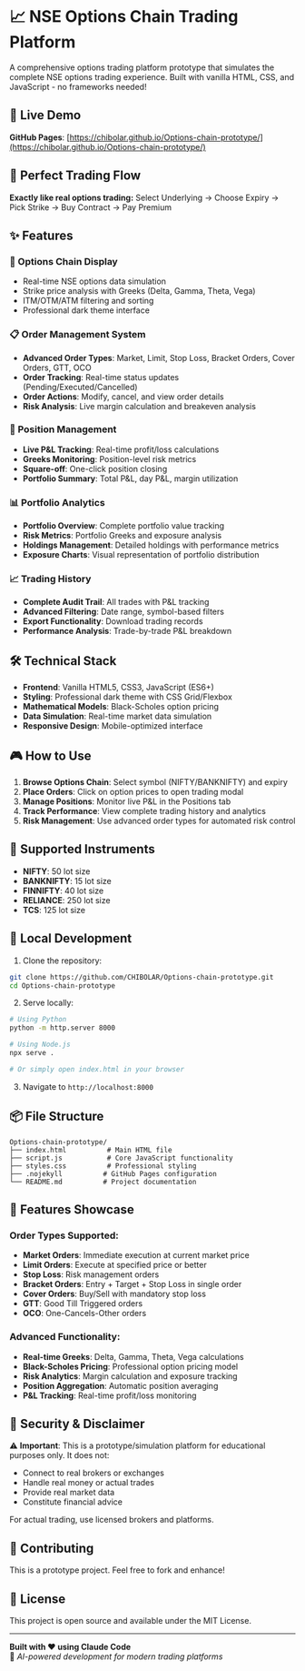 # 📈 NSE Options Chain Trading Platform

A comprehensive options trading platform prototype that simulates the complete NSE options trading experience. Built with vanilla HTML, CSS, and JavaScript - no frameworks needed!

## 🚀 Live Demo

**GitHub Pages**: [https://chibolar.github.io/Options-chain-prototype/](https://chibolar.github.io/Options-chain-prototype/)

## 🎯 Perfect Trading Flow

**Exactly like real options trading:** Select Underlying → Choose Expiry → Pick Strike → Buy Contract → Pay Premium

## ✨ Features

### 🎯 Options Chain Display
- Real-time NSE options data simulation
- Strike price analysis with Greeks (Delta, Gamma, Theta, Vega)
- ITM/OTM/ATM filtering and sorting
- Professional dark theme interface

### 📋 Order Management System
- **Advanced Order Types**: Market, Limit, Stop Loss, Bracket Orders, Cover Orders, GTT, OCO
- **Order Tracking**: Real-time status updates (Pending/Executed/Cancelled)
- **Order Actions**: Modify, cancel, and view order details
- **Risk Analysis**: Live margin calculation and breakeven analysis

### 💼 Position Management
- **Live P&L Tracking**: Real-time profit/loss calculations
- **Greeks Monitoring**: Position-level risk metrics
- **Square-off**: One-click position closing
- **Portfolio Summary**: Total P&L, day P&L, margin utilization

### 📊 Portfolio Analytics
- **Portfolio Overview**: Complete portfolio value tracking
- **Risk Metrics**: Portfolio Greeks and exposure analysis
- **Holdings Management**: Detailed holdings with performance metrics
- **Exposure Charts**: Visual representation of portfolio distribution

### 📈 Trading History
- **Complete Audit Trail**: All trades with P&L tracking
- **Advanced Filtering**: Date range, symbol-based filters
- **Export Functionality**: Download trading records
- **Performance Analysis**: Trade-by-trade P&L breakdown

## 🛠️ Technical Stack

- **Frontend**: Vanilla HTML5, CSS3, JavaScript (ES6+)
- **Styling**: Professional dark theme with CSS Grid/Flexbox
- **Mathematical Models**: Black-Scholes option pricing
- **Data Simulation**: Real-time market data simulation
- **Responsive Design**: Mobile-optimized interface

## 🎮 How to Use

1. **Browse Options Chain**: Select symbol (NIFTY/BANKNIFTY) and expiry
2. **Place Orders**: Click on option prices to open trading modal
3. **Manage Positions**: Monitor live P&L in the Positions tab
4. **Track Performance**: View complete trading history and analytics
5. **Risk Management**: Use advanced order types for automated risk control

## 📱 Supported Instruments

- **NIFTY**: 50 lot size
- **BANKNIFTY**: 15 lot size  
- **FINNIFTY**: 40 lot size
- **RELIANCE**: 250 lot size
- **TCS**: 125 lot size

## 🔧 Local Development

1. Clone the repository:
```bash
git clone https://github.com/CHIBOLAR/Options-chain-prototype.git
cd Options-chain-prototype
```

2. Serve locally:
```bash
# Using Python
python -m http.server 8000

# Using Node.js
npx serve .

# Or simply open index.html in your browser
```

3. Navigate to `http://localhost:8000`

## 📦 File Structure

```
Options-chain-prototype/
├── index.html          # Main HTML file
├── script.js           # Core JavaScript functionality  
├── styles.css          # Professional styling
├── .nojekyll          # GitHub Pages configuration
└── README.md          # Project documentation
```

## 🎨 Features Showcase

### Order Types Supported:
- **Market Orders**: Immediate execution at current market price
- **Limit Orders**: Execute at specified price or better
- **Stop Loss**: Risk management orders
- **Bracket Orders**: Entry + Target + Stop Loss in single order
- **Cover Orders**: Buy/Sell with mandatory stop loss
- **GTT**: Good Till Triggered orders
- **OCO**: One-Cancels-Other orders

### Advanced Functionality:
- **Real-time Greeks**: Delta, Gamma, Theta, Vega calculations
- **Black-Scholes Pricing**: Professional option pricing model
- **Risk Analytics**: Margin calculation and exposure tracking
- **Position Aggregation**: Automatic position averaging
- **P&L Tracking**: Real-time profit/loss monitoring

## 🔐 Security & Disclaimer

⚠️ **Important**: This is a prototype/simulation platform for educational purposes only. It does not:
- Connect to real brokers or exchanges
- Handle real money or actual trades  
- Provide real market data
- Constitute financial advice

For actual trading, use licensed brokers and platforms.

## 🤝 Contributing

This is a prototype project. Feel free to fork and enhance!

## 📄 License

This project is open source and available under the MIT License.

---

**Built with ❤️ using Claude Code**  
🤖 *AI-powered development for modern trading platforms*